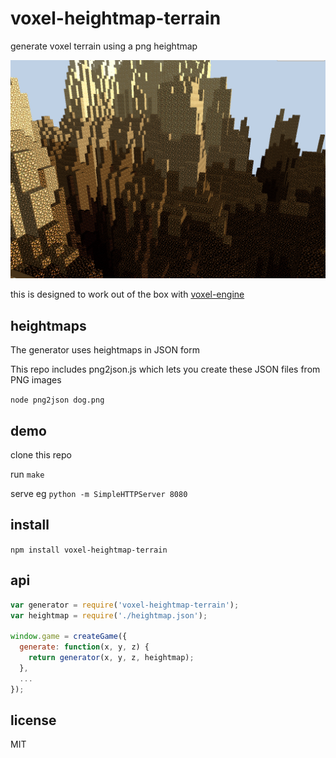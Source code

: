 # voxel-heightmap-terrain

generate voxel terrain using a png heightmap

![example](example.png)

this is designed to work out of the box with [voxel-engine](https://npmjs.org/package/voxel-engine)

## heightmaps

The generator uses heightmaps in JSON form

This repo includes png2json.js which lets you create these JSON files from PNG images

`node png2json dog.png`

## demo

clone this repo

run `make`

serve eg `python -m SimpleHTTPServer 8080`

## install

`npm install voxel-heightmap-terrain`

## api

```javascript
var generator = require('voxel-heightmap-terrain');
var heightmap = require('./heightmap.json');

window.game = createGame({
  generate: function(x, y, z) {
    return generator(x, y, z, heightmap);
  },
  ...
});
```

## license

MIT